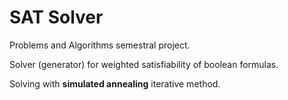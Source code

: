 # SAT Solver

Problems and Algorithms semestral project.

Solver (generator) for weighted satisfiability of boolean formulas.

Solving with **simulated annealing** iterative method.
